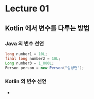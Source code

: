 # Lecture 01
## Kotlin 에서 변수를 다루는 방법
### Java 의 변수 선언
``` java
long number1 = 10L;
final long number2 = 10L;
Long number3 = 1_000L;
Person person = new Person("심성헌");
```
### Kotlin 의 변수 선언
- 
